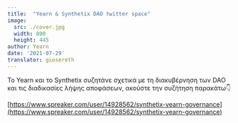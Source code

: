 ```yaml
---
title:  "Yearn & Synthetix DAO twitter space"
image:
  src: ./cover.jpg
  width: 800
  height: 445
author: Yearn
date: '2021-07-29'
translator: giosereth
---
```


To Yearn και το Synthetix συζητάνε σχετικά με τη διακυβέρνηση των DAO και τις διαδικασίες λήψης αποφάσεων, ακούστε την συζήτηση παρακάτω👇

[https://www.spreaker.com/user/14928562/synthetix-yearn-governance](https://www.spreaker.com/user/14928562/synthetix-yearn-governance)
